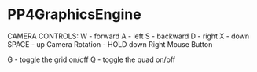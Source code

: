 # PP4GraphicsEngine

CAMERA CONTROLS:
W - forward
A - left
S - backward
D - right
X - down
SPACE - up
Camera Rotation - HOLD down Right Mouse Button

G - toggle the grid on/off
Q - toggle the quad on/off
